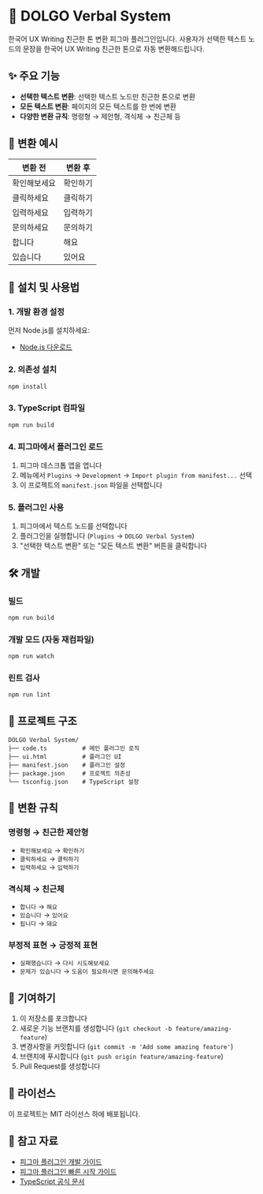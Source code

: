 # 🎯 DOLGO Verbal System

한국어 UX Writing 친근한 톤 변환 피그마 플러그인입니다. 사용자가 선택한 텍스트 노드의 문장을 한국어 UX Writing 친근한 톤으로 자동 변환해드립니다.

## ✨ 주요 기능

- **선택한 텍스트 변환**: 선택한 텍스트 노드만 친근한 톤으로 변환
- **모든 텍스트 변환**: 페이지의 모든 텍스트를 한 번에 변환
- **다양한 변환 규칙**: 명령형 → 제안형, 격식체 → 친근체 등

## 🔄 변환 예시

| 변환 전 | 변환 후 |
|---------|---------|
| 확인해보세요 | 확인하기 |
| 클릭하세요 | 클릭하기 |
| 입력하세요 | 입력하기 |
| 문의하세요 | 문의하기 |
| 합니다 | 해요 |
| 있습니다 | 있어요 |

## 🚀 설치 및 사용법

### 1. 개발 환경 설정

먼저 Node.js를 설치하세요:
- [Node.js 다운로드](https://nodejs.org/en/download/)

### 2. 의존성 설치

```bash
npm install
```

### 3. TypeScript 컴파일

```bash
npm run build
```

### 4. 피그마에서 플러그인 로드

1. 피그마 데스크톱 앱을 엽니다
2. 메뉴에서 `Plugins` → `Development` → `Import plugin from manifest...` 선택
3. 이 프로젝트의 `manifest.json` 파일을 선택합니다

### 5. 플러그인 사용

1. 피그마에서 텍스트 노드를 선택합니다
2. 플러그인을 실행합니다 (`Plugins` → `DOLGO Verbal System`)
3. "선택한 텍스트 변환" 또는 "모든 텍스트 변환" 버튼을 클릭합니다

## 🛠️ 개발

### 빌드

```bash
npm run build
```

### 개발 모드 (자동 재컴파일)

```bash
npm run watch
```

### 린트 검사

```bash
npm run lint
```

## 📁 프로젝트 구조

```
DOLGO Verbal System/
├── code.ts          # 메인 플러그인 로직
├── ui.html          # 플러그인 UI
├── manifest.json    # 플러그인 설정
├── package.json     # 프로젝트 의존성
└── tsconfig.json    # TypeScript 설정
```

## 🎨 변환 규칙

### 명령형 → 친근한 제안형
- `확인해보세요` → `확인하기`
- `클릭하세요` → `클릭하기`
- `입력하세요` → `입력하기`

### 격식체 → 친근체
- `합니다` → `해요`
- `있습니다` → `있어요`
- `됩니다` → `돼요`

### 부정적 표현 → 긍정적 표현
- `실패했습니다` → `다시 시도해보세요`
- `문제가 있습니다` → `도움이 필요하시면 문의해주세요`

## 🤝 기여하기

1. 이 저장소를 포크합니다
2. 새로운 기능 브랜치를 생성합니다 (`git checkout -b feature/amazing-feature`)
3. 변경사항을 커밋합니다 (`git commit -m 'Add some amazing feature'`)
4. 브랜치에 푸시합니다 (`git push origin feature/amazing-feature`)
5. Pull Request를 생성합니다

## 📄 라이선스

이 프로젝트는 MIT 라이선스 하에 배포됩니다.

## 🔗 참고 자료

- [피그마 플러그인 개발 가이드](https://www.figma.com/plugin-docs/)
- [피그마 플러그인 빠른 시작 가이드](https://www.figma.com/plugin-docs/plugin-quickstart-guide/)
- [TypeScript 공식 문서](https://www.typescriptlang.org/)
